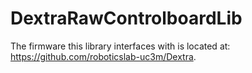 # DextraRawControlboardLib

The firmware this library interfaces with is located at: https://github.com/roboticslab-uc3m/Dextra.
